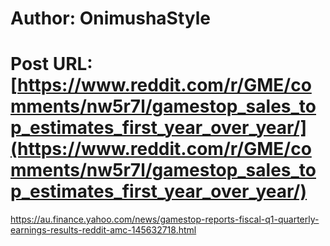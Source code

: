 # Author: OnimushaStyle
# Post URL: [https://www.reddit.com/r/GME/comments/nw5r7l/gamestop_sales_top_estimates_first_year_over_year/](https://www.reddit.com/r/GME/comments/nw5r7l/gamestop_sales_top_estimates_first_year_over_year/)


https://au.finance.yahoo.com/news/gamestop-reports-fiscal-q1-quarterly-earnings-results-reddit-amc-145632718.html